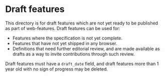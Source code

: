 # Draft features

This directory is for draft features which are not yet ready to be published as
part of web-features. Draft features can be used for:

- Features where the specification is not yet complete.
- Features that have not yet shipped in any browser.
- Definitions that need further editorial review, and are made available as
  drafts as a way to invite contributions through such review.

Draft features must have a `draft_date` field, and draft features more than 1
year old with no sign of progress may be deleted.
